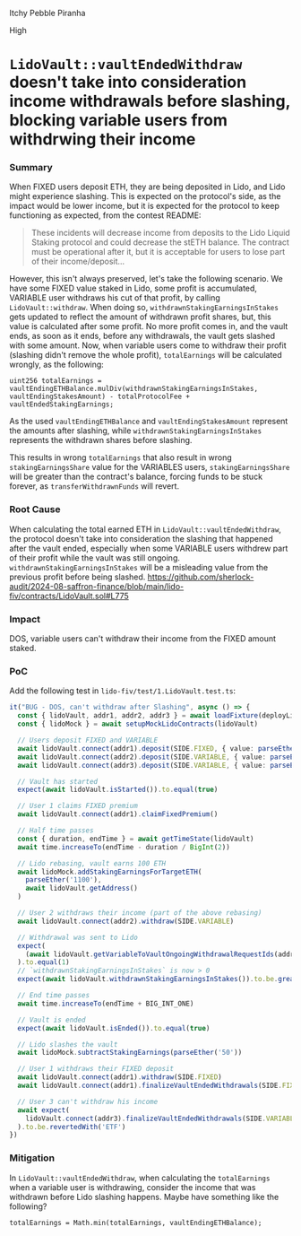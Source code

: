 Itchy Pebble Piranha

High

# `LidoVault::vaultEndedWithdraw` doesn't take into consideration income withdrawals before slashing, blocking variable users from withdrwing their income

### Summary

When FIXED users deposit ETH, they are being deposited in Lido, and Lido might experience slashing. This is expected on the protocol's side, as the impact would be lower income, but it is expected for the protocol to keep functioning as expected, from the contest README:
>These incidents will decrease income from deposits to the Lido Liquid Staking protocol and could decrease the stETH balance. The contract must be operational after it, but it is acceptable for users to lose part of their income/deposit...

However, this isn't always preserved, let's take the following scenario. We have some FIXED value staked in Lido, some profit is accumulated, VARIABLE user withdraws his cut of that profit, by calling `LidoVault::withdraw`. When doing so, `withdrawnStakingEarningsInStakes` gets updated to reflect the amount of withdrawn profit shares, but, this value is calculated after some profit. No more profit comes in, and the vault ends, as soon as it ends, before any withdrawals, the vault gets slashed with some amount.
Now, when variable users come to withdraw their profit (slashing didn't remove the whole profit), `totalEarnings` will be calculated wrongly, as the following:
```solidity
uint256 totalEarnings = vaultEndingETHBalance.mulDiv(withdrawnStakingEarningsInStakes, vaultEndingStakesAmount) - totalProtocolFee + vaultEndedStakingEarnings;
```
As the used `vaultEndingETHBalance` and `vaultEndingStakesAmount` represent the amounts after slashing, while `withdrawnStakingEarningsInStakes` represents the withdrawn shares before slashing.

This results in wrong `totalEarnings` that also result in wrong `stakingEarningsShare` value for the VARIABLES users, `stakingEarningsShare` will be greater than the contract's balance, forcing funds to be stuck forever, as `transferWithdrawnFunds` will revert.

### Root Cause

When calculating the total earned ETH in `LidoVault::vaultEndedWithdraw`, the protocol doesn't take into consideration the slashing that happened after the vault ended, especially when some VARIABLE users withdrew part of their profit while the vault was still ongoing. `withdrawnStakingEarningsInStakes` will be a misleading value from the previous profit before being slashed.
https://github.com/sherlock-audit/2024-08-saffron-finance/blob/main/lido-fiv/contracts/LidoVault.sol#L775

### Impact

DOS, variable users can't withdraw their income from the FIXED amount staked.

### PoC

Add the following test in `lido-fiv/test/1.LidoVault.test.ts`:

```typescript
it("BUG - DOS, can't withdraw after Slashing", async () => {
  const { lidoVault, addr1, addr2, addr3 } = await loadFixture(deployLidoVaultFixture)
  const { lidoMock } = await setupMockLidoContracts(lidoVault)

  // Users deposit FIXED and VARIABLE
  await lidoVault.connect(addr1).deposit(SIDE.FIXED, { value: parseEther('1000') })
  await lidoVault.connect(addr2).deposit(SIDE.VARIABLE, { value: parseEther('15') })
  await lidoVault.connect(addr3).deposit(SIDE.VARIABLE, { value: parseEther('15') })

  // Vault has started
  expect(await lidoVault.isStarted()).to.equal(true)

  // User 1 claims FIXED premium
  await lidoVault.connect(addr1).claimFixedPremium()

  // Half time passes
  const { duration, endTime } = await getTimeState(lidoVault)
  await time.increaseTo(endTime - duration / BigInt(2))

  // Lido rebasing, vault earns 100 ETH
  await lidoMock.addStakingEarningsForTargetETH(
    parseEther('1100'),
    await lidoVault.getAddress()
  )

  // User 2 withdraws their income (part of the above rebasing)
  await lidoVault.connect(addr2).withdraw(SIDE.VARIABLE)

  // Withdrawal was sent to Lido
  expect(
    (await lidoVault.getVariableToVaultOngoingWithdrawalRequestIds(addr2.address)).length
  ).to.equal(1)
  // `withdrawnStakingEarningsInStakes` is now > 0
  expect(await lidoVault.withdrawnStakingEarningsInStakes()).to.be.greaterThan(0)

  // End time passes
  await time.increaseTo(endTime + BIG_INT_ONE)

  // Vault is ended
  expect(await lidoVault.isEnded()).to.equal(true)

  // Lido slashes the vault
  await lidoMock.subtractStakingEarnings(parseEther('50'))

  // User 1 withdraws their FIXED deposit
  await lidoVault.connect(addr1).withdraw(SIDE.FIXED)
  await lidoVault.connect(addr1).finalizeVaultEndedWithdrawals(SIDE.FIXED)

  // User 3 can't withdraw his income
  await expect(
    lidoVault.connect(addr3).finalizeVaultEndedWithdrawals(SIDE.VARIABLE)
  ).to.be.revertedWith('ETF')
})
```

### Mitigation

In `LidoVault::vaultEndedWithdraw`, when calculating the `totalEarnings` when a variable user is withdrawing, consider the income that was withdrawn before Lido slashing happens. Maybe have something like the following?
```solidity
totalEarnings = Math.min(totalEarnings, vaultEndingETHBalance);
```